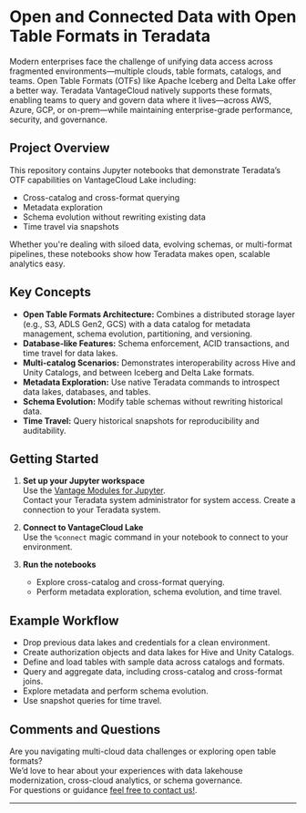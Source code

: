 # Open and Connected Data with Open Table Formats in Teradata

Modern enterprises face the challenge of unifying data access across fragmented environments—multiple clouds, table formats, catalogs, and teams. Open Table Formats (OTFs) like Apache Iceberg and Delta Lake offer a better way. Teradata VantageCloud natively supports these formats, enabling teams to query and govern data where it lives—across AWS, Azure, GCP, or on-prem—while maintaining enterprise-grade performance, security, and governance.

## Project Overview

This repository contains Jupyter notebooks that demonstrate Teradata’s OTF capabilities on VantageCloud Lake including:
- Cross-catalog and cross-format querying
- Metadata exploration
- Schema evolution without rewriting existing data
- Time travel via snapshots

Whether you're dealing with siloed data, evolving schemas, or multi-format pipelines, these notebooks show how Teradata makes open, scalable analytics easy.

## Key Concepts

- **Open Table Formats Architecture:** Combines a distributed storage layer (e.g., S3, ADLS Gen2, GCS) with a data catalog for metadata management, schema evolution, partitioning, and versioning.
- **Database-like Features:** Schema enforcement, ACID transactions, and time travel for data lakes.
- **Multi-catalog Scenarios:** Demonstrates interoperability across Hive and Unity Catalogs, and between Iceberg and Delta Lake formats.
- **Metadata Exploration:** Use native Teradata commands to introspect data lakes, databases, and tables.
- **Schema Evolution:** Modify table schemas without rewriting historical data.
- **Time Travel:** Query historical snapshots for reproducibility and auditability.

## Getting Started

1. **Set up your Jupyter workspace**  
   Use the [Vantage Modules for Jupyter](https://downloads.teradata.com/download/tools/vantage-modules-for-jupyter).  
   Contact your Teradata system administrator for system access.
   Create a connection to your Teradata system.

2. **Connect to VantageCloud Lake**  
   Use the `%connect` magic command in your notebook to connect to your environment.

3. **Run the notebooks**  
   - Explore cross-catalog and cross-format querying.
   - Perform metadata exploration, schema evolution, and time travel.

## Example Workflow

- Drop previous data lakes and credentials for a clean environment.
- Create authorization objects and data lakes for Hive and Unity Catalogs.
- Define and load tables with sample data across catalogs and formats.
- Query and aggregate data, including cross-catalog and cross-format joins.
- Explore metadata and perform schema evolution.
- Use snapshot queries for time travel.

## Comments and Questions

Are you navigating multi-cloud data challenges or exploring open table formats?  
We’d love to hear about your experiences with data lakehouse modernization, cross-cloud analytics, or schema governance.  
For questions or guidance [feel free to contact us!](https://www.teradata.com/platform/open-table-formats).

---